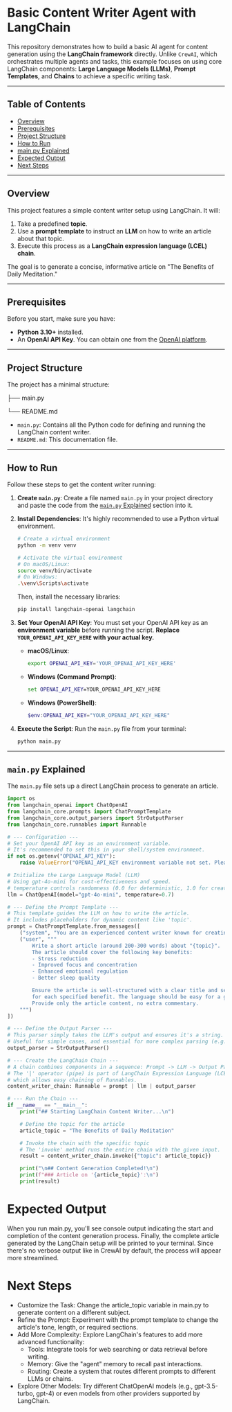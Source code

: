 # Basic Content Writer Agent with LangChain

This repository demonstrates how to build a basic AI agent for content generation using the **LangChain framework** directly. Unlike `CrewAI`, which orchestrates multiple agents and tasks, this example focuses on using core LangChain components: **Large Language Models (LLMs)**, **Prompt Templates**, and **Chains** to achieve a specific writing task.

---

## Table of Contents

- [Overview](#overview)
- [Prerequisites](#prerequisites)
- [Project Structure](#project-structure)
- [How to Run](#how-to-run)
- [main.py Explained](#mainpy-explained)
- [Expected Output](#expected-output)
- [Next Steps](#next-steps)

---

## Overview

This project features a simple content writer setup using LangChain. It will:

1.  Take a predefined **topic**.
2.  Use a **prompt template** to instruct an **LLM** on how to write an article about that topic.
3.  Execute this process as a **LangChain expression language (LCEL) chain**.

The goal is to generate a concise, informative article on "The Benefits of Daily Meditation."

---

## Prerequisites

Before you start, make sure you have:

* **Python 3.10+** installed.
* An **OpenAI API Key**. You can obtain one from the [OpenAI platform](https://platform.openai.com/account/api-keys).

---

## Project Structure

The project has a minimal structure:


├── main.py

└── README.md



* `main.py`: Contains all the Python code for defining and running the LangChain content writer.
* `README.md`: This documentation file.

---

## How to Run

Follow these steps to get the content writer running:

1.  **Create `main.py`**:
    Create a file named `main.py` in your project directory and paste the code from the [`main.py` Explained](#mainpy-explained) section into it.

2.  **Install Dependencies**:
    It's highly recommended to use a Python virtual environment.

    ```bash
    # Create a virtual environment
    python -m venv venv

    # Activate the virtual environment
    # On macOS/Linux:
    source venv/bin/activate
    # On Windows:
    .\venv\Scripts\activate
    ```

    Then, install the necessary libraries:

    ```bash
    pip install langchain-openai langchain
    ```

3.  **Set Your OpenAI API Key**:
    You must set your OpenAI API key as an **environment variable** before running the script. **Replace `YOUR_OPENAI_API_KEY_HERE` with your actual key.**

    * **macOS/Linux**:
        ```bash
        export OPENAI_API_KEY='YOUR_OPENAI_API_KEY_HERE'
        ```
    * **Windows (Command Prompt)**:
        ```cmd
        set OPENAI_API_KEY=YOUR_OPENAI_API_KEY_HERE
        ```
    * **Windows (PowerShell)**:
        ```powershell
        $env:OPENAI_API_KEY="YOUR_OPENAI_API_KEY_HERE"
        ```

4.  **Execute the Script**:
    Run the `main.py` file from your terminal:

    ```bash
    python main.py
    ```

---

## `main.py` Explained

The `main.py` file sets up a direct LangChain process to generate an article.

```python
import os
from langchain_openai import ChatOpenAI
from langchain_core.prompts import ChatPromptTemplate
from langchain_core.output_parsers import StrOutputParser
from langchain_core.runnables import Runnable

# --- Configuration ---
# Set your OpenAI API key as an environment variable.
# It's recommended to set this in your shell/system environment.
if not os.getenv("OPENAI_API_KEY"):
    raise ValueError("OPENAI_API_KEY environment variable not set. Please set it before running.")

# Initialize the Large Language Model (LLM)
# Using gpt-4o-mini for cost-effectiveness and speed.
# temperature controls randomness (0.0 for deterministic, 1.0 for creative).
llm = ChatOpenAI(model="gpt-4o-mini", temperature=0.7)

# --- Define the Prompt Template ---
# This template guides the LLM on how to write the article.
# It includes placeholders for dynamic content like 'topic'.
prompt = ChatPromptTemplate.from_messages([
    ("system", "You are an experienced content writer known for creating clear, engaging, and factually accurate articles."),
    ("user", """
        Write a short article (around 200-300 words) about "{topic}".
        The article should cover the following key benefits:
        - Stress reduction
        - Improved focus and concentration
        - Enhanced emotional regulation
        - Better sleep quality

        Ensure the article is well-structured with a clear title and separate paragraphs
        for each specified benefit. The language should be easy for a general audience to understand.
        Provide only the article content, no extra commentary.
    """)
])

# --- Define the Output Parser ---
# This parser simply takes the LLM's output and ensures it's a string.
# Useful for simple cases, and essential for more complex parsing (e.g., JSON).
output_parser = StrOutputParser()

# --- Create the LangChain Chain ---
# A chain combines components in a sequence: Prompt -> LLM -> Output Parser.
# The '|' operator (pipe) is part of LangChain Expression Language (LCEL)
# which allows easy chaining of Runnables.
content_writer_chain: Runnable = prompt | llm | output_parser

# --- Run the Chain ---
if __name__ == "__main__":
    print("## Starting LangChain Content Writer...\n")

    # Define the topic for the article
    article_topic = "The Benefits of Daily Meditation"

    # Invoke the chain with the specific topic
    # The 'invoke' method runs the entire chain with the given input.
    result = content_writer_chain.invoke({"topic": article_topic})

    print("\n## Content Generation Completed!\n")
    print(f"### Article on '{article_topic}':\n")
    print(result)

```

# Expected Output
When you run main.py, you'll see console output indicating the start and completion of the content generation process. Finally, the complete article generated by the LangChain setup will be printed to your terminal. Since there's no verbose output like in CrewAI by default, the process will appear more streamlined.


# Next Steps
- Customize the Task: Change the article_topic variable in main.py to generate content on a different subject.
- Refine the Prompt: Experiment with the prompt template to change the article's tone, length, or required sections.
- Add More Complexity: Explore LangChain's features to add more advanced functionality:
  - Tools: Integrate tools for web searching or data retrieval before writing.
  - Memory: Give the "agent" memory to recall past interactions.
  - Routing: Create a system that routes different prompts to different LLMs or chains.
- Explore Other Models: Try different ChatOpenAI models (e.g., gpt-3.5-turbo, gpt-4) or even models from other providers supported by LangChain.